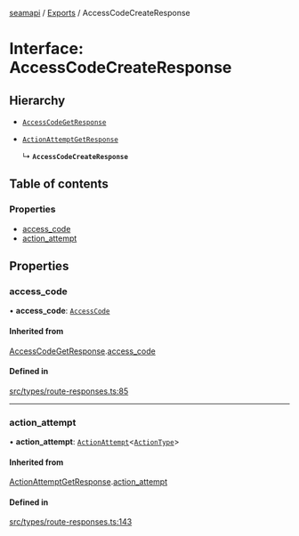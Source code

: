 [seamapi](../README.md) / [Exports](../modules.md) / AccessCodeCreateResponse

# Interface: AccessCodeCreateResponse

## Hierarchy

- [`AccessCodeGetResponse`](AccessCodeGetResponse.md)

- [`ActionAttemptGetResponse`](ActionAttemptGetResponse.md)

  ↳ **`AccessCodeCreateResponse`**

## Table of contents

### Properties

- [access\_code](AccessCodeCreateResponse.md#access_code)
- [action\_attempt](AccessCodeCreateResponse.md#action_attempt)

## Properties

### access\_code

• **access\_code**: [`AccessCode`](../modules.md#accesscode)

#### Inherited from

[AccessCodeGetResponse](AccessCodeGetResponse.md).[access_code](AccessCodeGetResponse.md#access_code)

#### Defined in

[src/types/route-responses.ts:85](https://github.com/seamapi/javascript-legacy/blob/main/src/types/route-responses.ts#L85)

___

### action\_attempt

• **action\_attempt**: [`ActionAttempt`](../modules.md#actionattempt)<[`ActionType`](../modules.md#actiontype)\>

#### Inherited from

[ActionAttemptGetResponse](ActionAttemptGetResponse.md).[action_attempt](ActionAttemptGetResponse.md#action_attempt)

#### Defined in

[src/types/route-responses.ts:143](https://github.com/seamapi/javascript-legacy/blob/main/src/types/route-responses.ts#L143)
